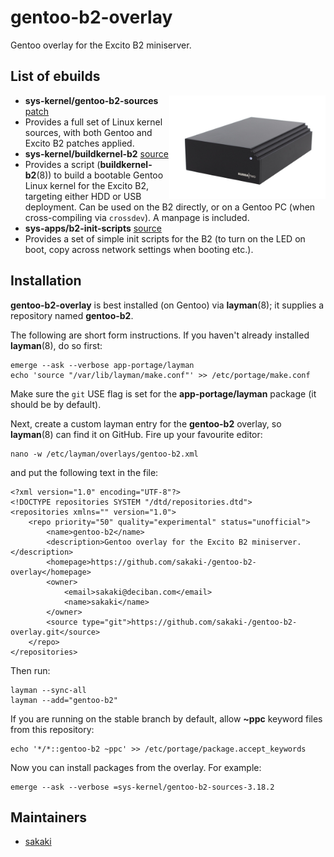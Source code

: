 # gentoo-b2-overlay
Gentoo overlay for the Excito B2 miniserver.

## List of ebuilds

<img src="https://raw.githubusercontent.com/sakaki-/resources/master/excito/b2/Excito_b2.jpg" alt="Excito B2, aka Bubba|TWO" width="250px" align="right"/>

* **sys-kernel/gentoo-b2-sources** [patch](https://github.com/sakaki-/gentoo-b2-kernel-patches)
 * Provides a full set of Linux kernel sources, with both Gentoo and Excito B2 patches applied.
* **sys-kernel/buildkernel-b2** [source](https://github.com/sakaki-/buildkernel-b2)
 * Provides a script (**buildkernel-b2**(8)) to build a bootable Gentoo Linux kernel for the Excito B2, targeting either HDD or USB deployment. Can be used on the B2 directly, or on a Gentoo PC (when cross-compiling via `crossdev`). A manpage is included.
* **sys-apps/b2-init-scripts** [source](https://github.com/sakaki-/gentoo-b2-overlay/tree/master/sys-apps/b2-init-scripts/files)
 * Provides a set of simple init scripts for the B2 (to turn on the LED on boot, copy across network settings when booting etc.).

## Installation

**gentoo-b2-overlay** is best installed (on Gentoo) via **layman**(8); it supplies a repository named **gentoo-b2**.

The following are short form instructions. If you haven't already installed **layman**(8), do so first:

    emerge --ask --verbose app-portage/layman
    echo 'source "/var/lib/layman/make.conf"' >> /etc/portage/make.conf

Make sure the `git` USE flag is set for the **app-portage/layman** package (it should be by default).

Next, create a custom layman entry for the **gentoo-b2** overlay, so **layman**(8) can find it on GitHub. Fire up your favourite editor:

    nano -w /etc/layman/overlays/gentoo-b2.xml

and put the following text in the file:

    <?xml version="1.0" encoding="UTF-8"?>
    <!DOCTYPE repositories SYSTEM "/dtd/repositories.dtd">
    <repositories xmlns="" version="1.0">
        <repo priority="50" quality="experimental" status="unofficial">
    	    <name>gentoo-b2</name>
    	    <description>Gentoo overlay for the Excito B2 miniserver.</description>
    	    <homepage>https://github.com/sakaki-/gentoo-b2-overlay</homepage>
    	    <owner>
    		    <email>sakaki@deciban.com</email>
    		    <name>sakaki</name>
            </owner>
    	    <source type="git">https://github.com/sakaki-/gentoo-b2-overlay.git</source>
        </repo>
    </repositories>


Then run:

    layman --sync-all
    layman --add="gentoo-b2"

If you are running on the stable branch by default, allow **~ppc** keyword files from this repository:

    echo '*/*::gentoo-b2 ~ppc' >> /etc/portage/package.accept_keywords
    
Now you can install packages from the overlay. For example:

    emerge --ask --verbose =sys-kernel/gentoo-b2-sources-3.18.2

## Maintainers

* [sakaki](mailto:sakaki@deciban.com)
